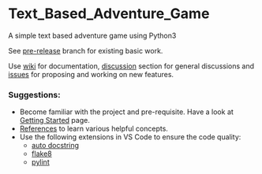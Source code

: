 # Text_Based_Adventure_Game
A simple text based adventure game using Python3

See [pre-release](https://github.com/oss2019/Text_Based_Adventure_Game/tree/pre-release) branch for existing basic work.

Use [wiki](https://github.com/oss2019/Text_Based_Adventure_Game/wiki) for documentation, [discussion](https://github.com/oss2019/Text_Based_Adventure_Game/discussions) section for general discussions and [issues](https://github.com/oss2019/Text_Based_Adventure_Game/issues) for proposing and working on new features.


### Suggestions:
- Become familiar with the project and pre-requisite. Have a look at [Getting Started](https://github.com/oss2019/Text_Based_Adventure_Game/wiki/Getting-Started) page.
- [References](https://github.com/oss2019/Text_Based_Adventure_Game/wiki/References) to learn various helpful concepts.
- Use the following extensions in VS Code to ensure the code quality:
  - [auto docstring](https://github.com/NilsJPWerner/autoDocstring)
  - [flake8](https://stackoverflow.com/questions/54160207/using-flake8-in-vscode)
  - [pylint](https://stackoverflow.com/questions/62473201/how-do-i-enable-pylint-in-vscode)
